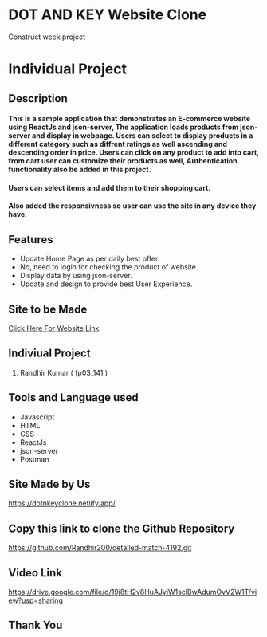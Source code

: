 # DOT AND KEY Website Clone
Construct week project

# Individual Project

## Description
#### This is a sample application that demonstrates an E-commerce website using ReactJs and json-server, The application loads products from json-server and display in webpage. Users can select to display products in a different category such as diffrent ratings as well ascending and descending order in price. Users can click on any product to add into cart, from cart user can customize their products as well, Authentication functionality also be added in this project.

#### Users can select items and add them to their shopping cart.

#### Also added the responsivness so user can use the site in any device they have.

## Features
- Update Home Page as per daily best offer.
- No, need to login for checking the product of website.
- Display data by using json-server.
- Update and design to provide best User Experience.

## Site to be Made
 [Click Here For Website Link](https://www.dotandkey.com/).

## Indiviual Project
1. Randhir Kumar ( fp03_141 )


## Tools and Language used
- Javascript
- HTML
- CSS
- ReactJs
- json-server
- Postman

## Site Made by Us
https://dotnkeyclone.netlify.app/

## Copy this link to clone the Github Repository
https://github.com/Randhir200/detailed-match-4192.git

## Video Link
https://drive.google.com/file/d/19j8tH2v8HuAJyiW1sclBwAdumOvV2W1T/view?usp=sharing

## Thank You
